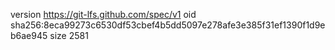 version https://git-lfs.github.com/spec/v1
oid sha256:8eca99273c6530df53cbef4b5dd5097e278afe3e385f31ef1390f1d9eb6ae945
size 2581

